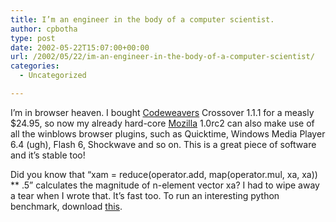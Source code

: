 ```yaml
---
title: I’m an engineer in the body of a computer scientist.
author: cpbotha
type: post
date: 2002-05-22T15:07:00+00:00
url: /2002/05/22/im-an-engineer-in-the-body-of-a-computer-scientist/
categories:
  - Uncategorized

---
```

I&#8217;m in browser heaven. I bought [Codeweavers][1] Crossover 1.1.1 for a measly $24.95, so now my already hard-core [Mozilla][2] 1.0rc2 can also make use of all the winblows browser plugins, such as Quicktime, Windows Media Player 6.4 (ugh), Flash 6, Shockwave and so on. This is a great piece of software and it&#8217;s stable too!

Did you know that &#8220;xam = reduce(operator.add, map(operator.mul, xa, xa)) ** .5&#8221; calculates the magnitude of n-element vector xa? I had to wipe away a tear when I wrote that. It&#8217;s fast too. To run an interesting python benchmark, download [this][3].

 [1]: http://www.codeweavers.com/
 [2]: http://www.mozilla.org/
 [3]: http://cpbotha.net/thingies/maplambda_vs.py